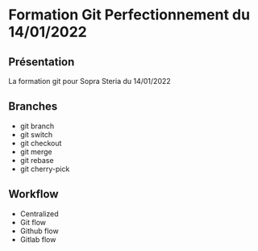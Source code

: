 # Formation Git Perfectionnement du 14/01/2022

## Présentation

La formation git pour Sopra Steria du 14/01/2022

## Branches

- git branch
- git switch
- git checkout
- git merge
- git rebase
- git cherry-pick

## Workflow

- Centralized
- Git flow
- Github flow
- Gitlab flow
